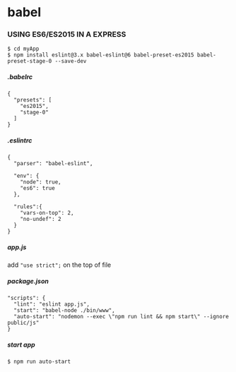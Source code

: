 # babel

### USING ES6/ES2015 IN A EXPRESS

```
$ cd myApp
$ npm install eslint@3.x babel-eslint@6 babel-preset-es2015 babel-preset-stage-0 --save-dev
```

##### .babelrc

```
{
  "presets": [
    "es2015",
    "stage-0"
  ]
}

```

##### .eslintrc

```
{
  "parser": "babel-eslint",

  "env": {
  	"node": true,
  	"es6": true
  },

  "rules":{
  	"vars-on-top": 2,
  	"no-undef": 2
  }
}
```

##### app.js

add `"use strict";` on the top of file

##### package.json

```
"scripts": {
  "lint": "eslint app.js",
  "start": "babel-node ./bin/www",
  "auto-start": "nodemon --exec \"npm run lint && npm start\" --ignore public/js"
}
```

##### start app
```
$ npm run auto-start
```
